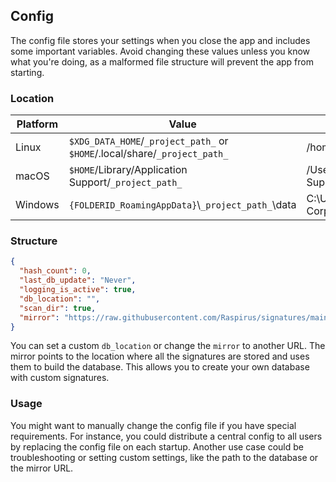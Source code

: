 ## Config

The config file stores your settings when you close the app and includes some important variables. Avoid changing these values unless you know what you're doing, as a malformed file structure will prevent the app from starting.

### Location

| Platform | Value                                                                       | Example                                                       |
| -------- | --------------------------------------------------------------------------- | ------------------------------------------------------------- |
| Linux    | `$XDG_DATA_HOME`/`_project_path_` or `$HOME`/.local/share/`_project_path_`  | /home/alice/.local/share/barapp                               |
| macOS    | `$HOME`/Library/Application Support/`_project_path_`                        | /Users/Alice/Library/Application Support/com.Foo-Corp.Bar-App |
| Windows  | `{FOLDERID_RoamingAppData}`\\`_project_path_`\\data                         | C:\Users\Alice\AppData\Roaming\Foo Corp\Bar App\data          |

### Structure

```json
{
  "hash_count": 0,
  "last_db_update": "Never",
  "logging_is_active": true,
  "db_location": "",
  "scan_dir": true,
  "mirror": "https://raw.githubusercontent.com/Raspirus/signatures/main/hashes"
}
```

You can set a custom `db_location` or change the `mirror` to another URL. The mirror points to the location where all the signatures are stored and uses them to build the database. This allows you to create your own database with custom signatures.

### Usage

You might want to manually change the config file if you have special requirements. For instance, you could distribute a central config to all users by replacing the config file on each startup. Another use case could be troubleshooting or setting custom settings, like the path to the database or the mirror URL.